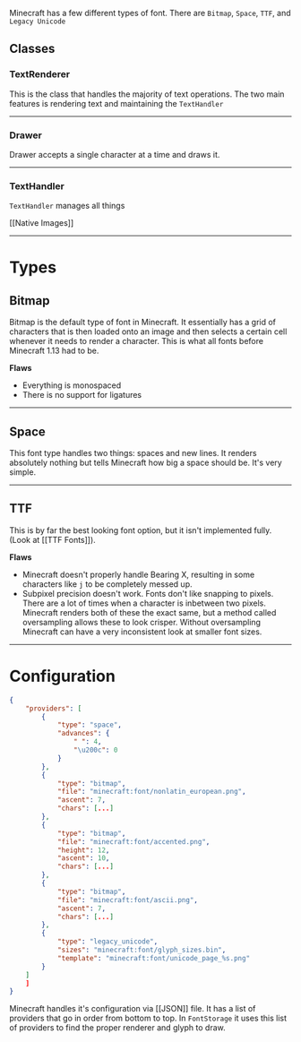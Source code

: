 Minecraft has a few different types of font. There are `Bitmap`, `Space`, `TTF`, and `Legacy Unicode`

## Classes

### TextRenderer

This is the class that handles the majority of text operations. The two main features is rendering text and maintaining the `TextHandler`

-----

### Drawer

Drawer accepts a single character at a time and draws it.

----

### TextHandler

`TextHandler` manages all things 

[[Native Images]]

-----


# Types

## Bitmap

Bitmap is the default type of font in Minecraft. It essentially has a grid of characters that is then loaded onto an image and then selects a certain cell whenever it needs to render a character. This is what all fonts before Minecraft 1.13 had to be. 

**Flaws**

- Everything is monospaced
- There is no support for ligatures

-----

## Space

This font type handles two things: spaces and new lines. It renders absolutely nothing but tells Minecraft how big a space should be. It's very simple.

----

## TTF

This is by far the best looking font option, but it isn't implemented fully. (Look at [[TTF Fonts]]).

**Flaws**

- Minecraft doesn't properly handle Bearing X, resulting in some characters like `j` to be completely messed up.
- Subpixel precision doesn't work. Fonts don't like snapping to pixels. There are a lot of times when a character is inbetween two pixels. Minecraft renders both of these the exact same, but a method called oversampling allows these to look crisper. Without oversampling Minecraft can have a very inconsistent look at smaller font sizes.

-----

# Configuration

```JSON
{
    "providers": [
        {
            "type": "space",
            "advances": {
                " ": 4,
                "\u200c": 0
            }
        },
        {
            "type": "bitmap",
            "file": "minecraft:font/nonlatin_european.png",
            "ascent": 7,
            "chars": [...]
	    },
	    {
            "type": "bitmap",
            "file": "minecraft:font/accented.png",
            "height": 12,
            "ascent": 10,
            "chars": [...]
	    },
	    {
            "type": "bitmap",
            "file": "minecraft:font/ascii.png",
            "ascent": 7,
            "chars": [...]
        },
        {
            "type": "legacy_unicode",
            "sizes": "minecraft:font/glyph_sizes.bin",
            "template": "minecraft:font/unicode_page_%s.png"
        }
    ]
	]
}
```

Minecraft handles it's configuration via [[JSON]] file. It has a list of providers that go in order from bottom to top. In `FontStorage` it uses this list of providers to find the proper renderer and glyph to draw.